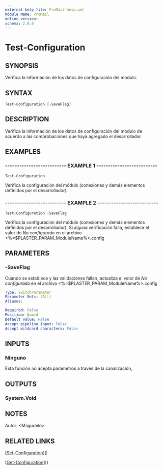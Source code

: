 ```yaml
---
external help file: ProMail-help.xml
Module Name: ProMail
online version: 
schema: 2.0.0
---
```


# Test-Configuration

## SYNOPSIS
Verifica la información de los datos de configuración del módulo.

## SYNTAX

```
Test-Configuration [-SaveFlag]
```

## DESCRIPTION
Verifica la información de los datos de configuración del módulo de acuerdo a las comprobaciones que haya agregado el desarrollador.

## EXAMPLES

### -------------------------- EXAMPLE 1 --------------------------
```
Test-Configuration
```

Verifica la configuración del módulo (conexiones y demás elementos definidos por el desarrollador).

### -------------------------- EXAMPLE 2 --------------------------
```
Test-Configuration -SaveFlag
```

Verifica la configuración del módulo (conexiones y demás elementos definidos por el desarrollador).
Si alguna verificación falla, establece el valor de *No configurado* en el archivo \<%=$PLASTER_PARAM_ModuleName%\>.config

## PARAMETERS

### -SaveFlag
Cuando se establece y las validaciones fallan, actualiza el valor de *No configurado* en el archivo \<%=$PLASTER_PARAM_ModuleName%\>.config

```yaml
Type: SwitchParameter
Parameter Sets: (All)
Aliases: 

Required: False
Position: Named
Default value: False
Accept pipeline input: False
Accept wildcard characters: False
```

## INPUTS

### Ninguno
Esta función no acepta parámetros a través de la canalización,

## OUTPUTS

### System.Void

## NOTES
Autor: \<Magudelo\>

## RELATED LINKS

[[Set-Configuration](Set-Configuration.md)]()

[[Get-Configuration](Get-Configuration.md)]()

